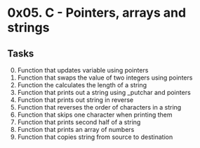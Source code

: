 
# 0x05. C - Pointers, arrays and strings

## Tasks
0. Function that updates variable using pointers
1. Function that swaps the value of two integers using pointers
2. Function the calculates the length of a string
3. Function that prints out a string using _putchar and pointers
4. Function that prints out string in reverse
5. Function that reverses the order of characters in a string
6. Function that skips one character when printing them
7. Function that prints second half of a string
8. Function that prints an array of numbers
9. Function that copies string from source to destination 
